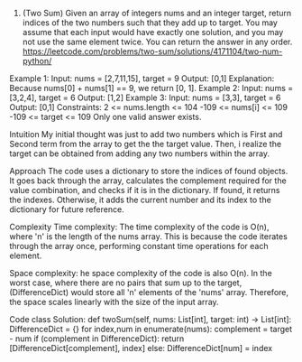 1. (Two Sum) Given an array of integers nums and an integer target, return indices of the two numbers such that they add up to target.
You may assume that each input would have exactly one solution, and you may not use the same element twice.
You can return the answer in any order.
https://leetcode.com/problems/two-sum/solutions/4171104/two-num-python/

Example 1:
Input: nums = [2,7,11,15], target = 9
Output: [0,1]
Explanation: Because nums[0] + nums[1] == 9, we return [0, 1].
Example 2:
Input: nums = [3,2,4], target = 6
Output: [1,2]
Example 3:
Input: nums = [3,3], target = 6
Output: [0,1]
Constraints:
2 <= nums.length <= 104
-109 <= nums[i] <= 109
-109 <= target <= 109
Only one valid answer exists.

Intuition
My initial thought was just to add two numbers which is First and Second term from the array to get the the target value. Then, i realize the target can be obtained from adding any two numbers within the array.

Approach
The code uses a dictionary to store the indices of found objects. It goes back through the array, calculates the complement required for the value combination, and checks if it is in the dictionary. If found, it returns the indexes. Otherwise, it adds the current number and its index to the dictionary for future reference.

Complexity
Time complexity:
The time complexity of the code is O(n), where 'n' is the length of the nums array. This is because the code iterates through the array once, performing constant time operations for each element.

Space complexity:
he space complexity of the code is also O(n). In the worst case, where there are no pairs that sum up to the target,(DifferenceDict) would store all 'n' elements of the 'nums' array. Therefore, the space scales linearly with the size of the input array.

Code
class Solution:
    def twoSum(self, nums: List[int], target: int) -> List[int]:
        DifferenceDict = {}
        for index,num in enumerate(nums):
            complement = target - num
            if (complement in DifferenceDict):
                return [DifferenceDict[complement], index]
            else:
                DifferenceDict[num] = index